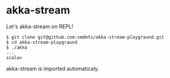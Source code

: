 # akka-stream

Let's akka-stream on REPL!

```
$ git clone git@github.com:smdmts/akka-stream-playgraund.git
$ cd akka-stream-playgraund
$ ./akka
...
scala>
```

akka-stream is imported automaticaly.
